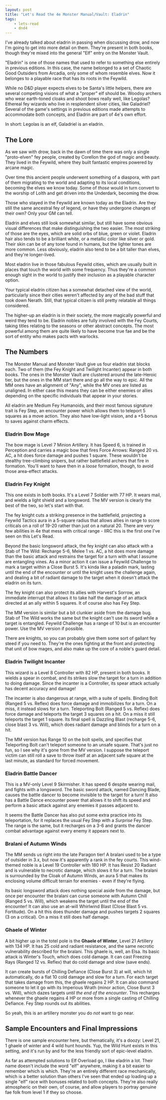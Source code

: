 ```yaml
---
layout: post
title: "Let's Read the 4e Monster Manual/Vault: Eladrin"
tags:
    - lets-read
    - dnd4
---
```


I've already talked about eladrin in passing when discussing drow, and now I'm
going to get into more detail on them. They're present in both books, though
they're mixed into the general "Elf" entry on the Monster Vault.

"Eladrin" is one of those names that used to refer to something else entirely in
previous editions. In this case, the name belonged to a set of Chaotic Good
Outsiders from Arcadia, only some of whom resemble elves. Now it belonges to a
playable race that has its roots in the Feywild.

While no D&D player expects elves to be Santa's little helpers, there are
several competing visions of what a "proper" elf should be. Woodsy archers who
wear earth-toned cloaks and shoot bows really well, like Legolas? Ethereal fey
wizards who live in resplendent silver cities, like Galadriel? Several of the
game's settings in previous editions made attempts to accommodate both concepts,
and Eladrin are part of 4e's own effort.

In short: Legolas is an elf, Galadriel is an eladrin.

## The Lore

As we saw with drow, back in the dawn of time there was only a single
"proto-elven" fey people, created by Corellon the god of magic and beauty. They
lived in the Feywild, where they built fantastic empires powered by arcane
magic.

Over time this ancient people underwent something of a diaspora, with part of
them migrating to the world and adapting to its local conditions, becoming the
elves we know today. Some of _those_ would in turn convert to the worship of
Lolth and get driven into the Underdark, becoming the drow.

Those who stayed in the Feywild are known today as the Eladrin. Are they still
the same ancestral fey of legend, or have they undergone changes of their own?
Only your GM can tell.

Eladrin and elves still look somewhat similar, but still have some obvious
visual differences that make distinguishing the two easier. The most striking of
those are the eyes, which are solid orbs of blue, green or violet. Eladrin hair
also tends to be a brilliant white, or a metallic color like silver or
gold. Their skin can be of any tone found in humans, but the lighter tones are
more common. Less obviously, eladrin also tend to be a bit taller than elves,
and they're longer-lived.

Most eladrin live in those fabulous Feywild cities, which are usually built in
places that touch the world with some frequency. Thus they're a common enough
sight in the world to justify their inclusion as a playable character option.

Your typical eladrin citizen has a somewhat detached view of the world,
particularly since their cities weren't affected by any of the bad stuff that
took down Nerath. Still, that typical citizen is still pretty relatable all
things considered.

The higher-up an eladrin is in their society, the more magically powerful and
weird they tend to be. Eladrin nobles are fully involved with the Fey Courts,
taking titles relating to the seasons or other abstract concepts. The most
powerful among them are quite likely to have become true fae and be the sort of
entity who makes pacts with warlocks.

## The Numbers

The Monster Manual and Monster Vault give us four eladrin stat blocks each. Two
of them (the Fey Knight and Twilight Incanter) appear in both books. The ones in
the Monster Vault are clustered around the late-Heroic tier, but the ones in the
MM start there and go all the way to epic. All the MM ones have an alignment of
"Any", while the MV ones are listed as unaligned. In either case this means they
can be either enemies or allies depending on the specific individuals that
appear in your stories.

All eladrin are Medium Fey Humanoids, and their most famous signature trait is
Fey Step, an encounter power which allows them to teleport 5 squares as a move
action. They also have low-light vision, and a +5 bonus to saves against charm
effects.

### Eladrin Bow Mage

The bow mage is Level 7 Minion Artillery. It has Speed 6, is trained in
Perception and carries a magic bow that fires Force Arrows: Ranged 20 vs. AC, a
hit does force damage and pushes 1 square. These wouldn't be stealthy
tree-climbing snipers, but rather battlefield archers that fire in
formation. You'll want to have then in a _loose_ formation, though, to avoid
those area-effect attacks.

### Eladrin Fey Knight

This one exists in both books. It's a Level 7 Soldier with 77 HP. It wears mail,
and wields a light shield and a longsword.  The MV version is clearly the best
of the two, so let's start with that.

The fey knight cuts a striking presence in the battlefield, projecting a Feywild
Tactics aura in a 5-square radius that allows allies in range to score criticals
on a roll of 19-20 rather than just on a natural 20. There are very few
abilities in 4e that mess with critical range - IIRC this is the first one I've
seen on this Let's Read.

Beyond the basic longsword attack, the fey knight can also attack with a Stab of
The Wild: Recharge 5-6, Melee 1 vs. AC, a hit does more damage than the basic
attack and restrains the target for a turn with what I assume are entangling
vines. As a minor action it can issue a Feywild Challenge to mark a target
within a Close Burst 5. It's kinda like a paladin mark, lasting until the end of
the encounter or until the knight uses the challenge again, and dealing a bit of
radiant damage to the target when it doesn't attack the eladrin on its turn.

The fey knight can also protect its allies with Harvest's Sorrow, an immediate
interrupt that allows it to take half the damage of an attack directed at an
ally within 5 squares. It of course also has Fey Step.

The MM version is similar but a bit clunkier aside from the damage bug. Stab of
The Wild works the same but the knight can't use its sword while a target is
entangled. Feywild Challenge has a range of 10 but is an encounter power. Use
the MV version if possible.

There are knights, so you can probably give them some sort of gallant fey steed
if you need to. They're the ones fighting at the front and protecting that unit
of bow mages, and also make up the core of a noble's guard detail.

### Eladrin Twilight Incanter

This wizard is a Level 8 Controller with 82 HP, present in both books. It wields
a spear in combat, and its strikes slow the target for a turn in addition to
doing damage. Since the incanter is a Controller, its spear attack actually has
decent accuracy and damage!

The incanter is also dangerous at range, with a suite of spells. Binding Bolt
(Ranged 5 vs. Reflex) does force damage and immobilizes for a turn. On a miss,
it instead slows for a turn. Teleporting Bolt (Ranged 5 vs. Reflex) does force
damage and teleports the target 3 squares on a hit. On a miss it still teleports
the target 1 square. Its final spell is Dazzling Blast (recharge 5-6, close
blast 3 vs. Will), which does radiant damage and blinds for a turn on a hit.

The MM version has Range 10 on the bolt spells, and specifies that Teleporting
Bolt can't teleport someone to an unsafe square. That's just no fun, so I see
why it's gone from the MV version. I suppose the teleport victim can still roll
a save to throw itself at an adjacent safe square at the last minute, as
standard for forced movement.

### Eladrin Battle Dancer

This is a MV-only Level 9 Skirmisher. It has speed 6 despite wearing mail, and
fights with a longsword. The basic sword attack, named Dancing Blade, causes the
battle dancer to become invisible to the target for a turn! It also has a Battle
Dance encounter power that allows it to shift its speed and perform a basic
attack against any enemies it passes adjacent to.

It seems the Battle Dancer has also put some extra practice into its
teleportation, for it replaces the usual Fey Step with a _Surprise_ Fey
Step. The range is the same, but it recharges on a 3-6 and grants the dancer
combat advantage against every enemy it appears next to.

### Bralani of Autumn Winds

The MM sends us right into the late Paragon tier! A bralani used to be a type of
outsider in 3.x, but now it's apparently a rank in the fey courts. This
wind-themed noble is a Level 19 Controller with 180 HP. It has Resist 20 Radiant
and is vulnerable to necrotic damage, which slows it for a turn. The bralani is
surrounded by the Cloak of Autumn Winds, an aura 5 that makes its enclosing
volume difficult terrain for enemies - even if they're flying.

Its basic longsword attack does nothing special aside from the damage, but once
per encounter the bralani can curse someone with Autumn Chill (Ranged 5
vs. Will), which weakens the target until the end of the encounter! It can also
use an at-will Whirlwind Blast (Close Blast 5 vs. Fortitude). On a hit this does
thunder damage and pushes targets 2 squares (3 on a critical). On a miss it
still does half damage.

### Ghaele of Winter

A bit higher up in the totel pole is the **Ghaele of Winter**, Level 21
Artillery with 134 HP. It has 25 cold and radiant resistance, and the same
necrotic vulnerability described for the bralani. This ghaele is, well, an
Elsa. Its basic attack is Winter's Touch, which does cold damage. It can cast
Freezing Rays (Ranged 12 vs. Reflex) that do cold damage and slow (save ends).

It can create bursts of Chilling Defiance (Close Burst 3) at will, which hit
automatically, do a flat 10 cold damage and slow for a turn. For each target
that takes damage from this, the ghaele regains 2 HP. It can also command
someone to let it go with its Imperious Wrath (minor action, Close Burst 3
vs. Will), which dazes targets _until the end of the encounter_. This recharges
whenever the ghaele regains 4 HP or more from a single casting of Chilling
Defiance. Fey Step rounds out its abilities.

So yeah, this is an artillery monster you do _not_ want to go near.

## Sample Encounters and Final Impressions

There is one sample encounter here, but thematically, it's a doozy: Level 21, 1
ghaele of winter and 4 wild hunt hounds. Yup, the Wild Hunt exists in this
setting, and it's run by and for the less friendly sort of epic-level eladrin.

As far as attempted solutions to Elf Overload go, I like eladrin a lot. Their
name doesn't include the word "elf" anywhere, making it a bit easier to remember
which is which. They're an entirely different race mechanically, which is a
better solution than others I've seen that ended up loading up a single "elf"
race with bonuses related to both concepts. They're also really atmospheric on
their own, of course, and allow players to portray genuine fae folk from level 1
if they so choose.
